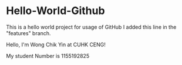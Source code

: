 # Hello-World-Github
This is a hello world project for usage of GitHub
I added this line in the "features" branch.

Hello, I'm Wong Chik Yin at CUHK CENG!

My student Number is 1155192825
